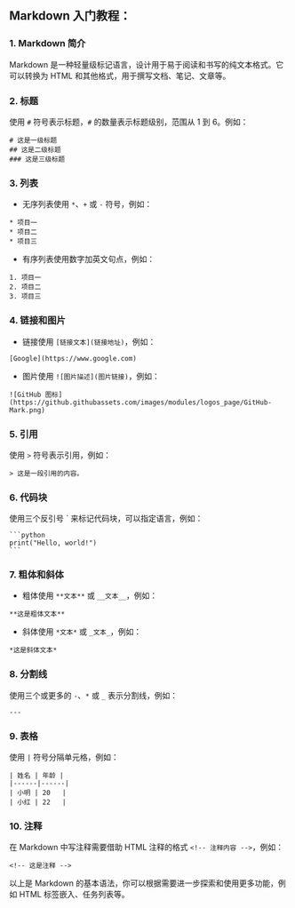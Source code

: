 ##  Markdown 入门教程：

### 1. Markdown 简介
Markdown 是一种轻量级标记语言，设计用于易于阅读和书写的纯文本格式。它可以转换为 HTML 和其他格式，用于撰写文档、笔记、文章等。

### 2. 标题
使用 `#` 符号表示标题，`#` 的数量表示标题级别，范围从 1 到 6。例如：
```
# 这是一级标题
## 这是二级标题
### 这是三级标题
```

### 3. 列表
- 无序列表使用 `*`、`+` 或 `-` 符号，例如：
```
* 项目一
* 项目二
* 项目三
```
- 有序列表使用数字加英文句点，例如：
```
1. 项目一
2. 项目二
3. 项目三
```

### 4. 链接和图片
- 链接使用 `[链接文本](链接地址)`，例如：
```
[Google](https://www.google.com)
```
- 图片使用 `![图片描述](图片链接)`，例如：
```
![GitHub 图标](https://github.githubassets.com/images/modules/logos_page/GitHub-Mark.png)
```

### 5. 引用
使用 `>` 符号表示引用，例如：
```
> 这是一段引用的内容。
```

### 6. 代码块
使用三个反引号 \` 来标记代码块，可以指定语言，例如：
````
```python
print("Hello, world!")
```
````

### 7. 粗体和斜体
- 粗体使用 `**文本**` 或 `__文本__`，例如：
```
**这是粗体文本**
```
- 斜体使用 `*文本*` 或 `_文本_`，例如：
```
*这是斜体文本*
```

### 8. 分割线
使用三个或更多的 `-`、`*` 或 `_` 表示分割线，例如：
```
---
```

### 9. 表格
使用 `|` 符号分隔单元格，例如：
```
| 姓名 | 年龄 |
|------|------|
| 小明 | 20   |
| 小红 | 22   |
```

### 10. 注释
在 Markdown 中写注释需要借助 HTML 注释的格式 `<!-- 注释内容 -->`，例如：
```
<!-- 这是注释 -->
```

以上是 Markdown 的基本语法，你可以根据需要进一步探索和使用更多功能，例如 HTML 标签嵌入、任务列表等。